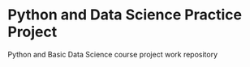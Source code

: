 # Python and Data Science Practice Project
Python and Basic Data Science course project work repository
